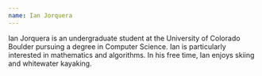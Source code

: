 ```yaml
---
name: Ian Jorquera
---
```

Ian Jorquera is an undergraduate student at the University of Colorado Boulder pursuing a degree in Computer Science. Ian is particularly interested in mathematics and algorithms. In his free time, Ian enjoys skiing and whitewater kayaking.
